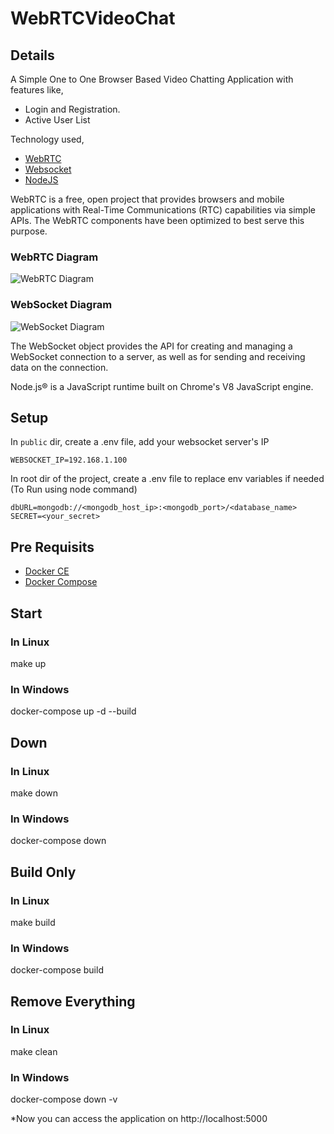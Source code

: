 # WebRTCVideoChat

## Details

A Simple One to One Browser Based Video Chatting Application with features like,

* Login and Registration.
* Active User List

Technology used,

* [WebRTC](https://developer.mozilla.org/en-US/docs/Web/API/WebRTC_API)
* [Websocket](https://developer.mozilla.org/en-US/docs/Web/API/WebSockets_API)
* [NodeJS](https://nodejs.org/en/)

WebRTC is a free, open project that provides browsers and mobile applications with Real-Time Communications (RTC) capabilities via simple APIs. The WebRTC components have been optimized to best serve this purpose.

### WebRTC Diagram

![WebRTC Diagram](https://www.html5rocks.com/en/tutorials/webrtc/infrastructure/jsep.png "WebRTC Diagram")

### WebSocket Diagram
![WebSocket Diagram](https://images.techhive.com/images/article/2016/06/websockets-100668229-primary.idge.jpg "WebSocket Diagram")

The WebSocket object provides the API for creating and managing a WebSocket connection to a server, as well as for sending and receiving data on the connection.

Node.js® is a JavaScript runtime built on Chrome's V8 JavaScript engine.

## Setup

In `public` dir, create a .env file, add your websocket server's IP

```
WEBSOCKET_IP=192.168.1.100
```

In root dir of the project, create a .env file to replace env variables if needed (To Run using node command)

```
dbURL=mongodb://<mongodb_host_ip>:<mongodb_port>/<database_name>
SECRET=<your_secret>
```


## Pre Requisits

* [Docker CE](https://docs.docker.com/install/linux/docker-ce/ubuntu/)
* [Docker Compose](https://docs.docker.com/compose/install/#install-compose)

## Start

### In Linux
make up

### In Windows
docker-compose up -d --build

## Down

### In Linux
make down

### In Windows
docker-compose down

## Build Only

### In Linux
make build

### In Windows
docker-compose build

## Remove Everything

### In Linux
make clean

### In Windows
docker-compose down -v

*Now you can access the application on http://localhost:5000